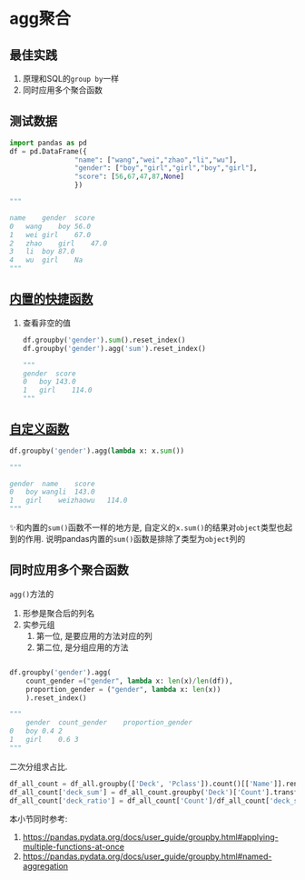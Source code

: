 # agg聚合

## 最佳实践

1. 原理和SQL的`group by`一样
2. 同时应用多个聚合函数



## 测试数据


```python
import pandas as pd
df = pd.DataFrame({
                "name": ["wang","wei","zhao","li","wu"],
                "gender": ["boy","girl","girl","boy","girl"],
                "score": [56,67,47,87,None]
                })

"""

name	gender	score
0	wang	boy	56.0
1	wei	girl	67.0
2	zhao	girl	47.0
3	li	boy	87.0
4	wu	girl	Na
"""


```



## [内置的快捷函数](https://pandas.pydata.org/docs/user_guide/groupby.html#built-in-aggregation-methods)

1. 查看非空的值
    ```python
    df.groupby('gender').sum().reset_index()
    df.groupby('gender').agg('sum').reset_index()

    """
	gender	score
    0	boy	143.0
    1	girl	114.0
    """
    ```


## [自定义函数](https://pandas.pydata.org/docs/user_guide/groupby.html#aggregation-with-user-defined-functions)

```python
df.groupby('gender').agg(lambda x: x.sum())

"""

gender	name	score
0	boy	wangli	143.0
1	girl	weizhaowu	114.0
"""

```
✨和内置的`sum()`函数不一样的地方是, 自定义的`x.sum()`的结果对`object`类型也起到的作用. 说明pandas内置的`sum()`函数是排除了类型为`object`列的

## 同时应用多个聚合函数

`agg()`方法的
1. 形参是聚合后的列名
2. 实参元组
    1. 第一位, 是要应用的方法对应的列
    2. 第二位, 是分组应用的方法

```python

df.groupby('gender').agg(
    count_gender =("gender", lambda x: len(x)/len(df)),
    proportion_gender = ("gender", lambda x: len(x))
    ).reset_index()

"""
	gender	count_gender	proportion_gender
0	boy	0.4	2
1	girl	0.6	3
"""

```


二次分组求占比.

```python
df_all_count = df_all.groupby(['Deck', 'Pclass']).count()[['Name']].rename(columns={'Name': 'Count'}).reset_index()
df_all_count['deck_sum'] = df_all_count.groupby('Deck')['Count'].transform(sum)
df_all_count['deck_ratio'] = df_all_count['Count']/df_all_count['deck_sum']
```


本小节同时参考:
1. https://pandas.pydata.org/docs/user_guide/groupby.html#applying-multiple-functions-at-once
2. https://pandas.pydata.org/docs/user_guide/groupby.html#named-aggregation





